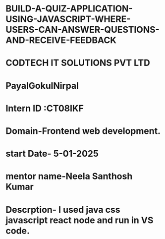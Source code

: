 # BUILD-A-QUIZ-APPLICATION-USING-JAVASCRIPT-WHERE-USERS-CAN-ANSWER-QUESTIONS-AND-RECEIVE-FEEDBACK

# CODTECH IT SOLUTIONS PVT LTD

# PayalGokulNirpal

# Intern ID :CT08IKF

# Domain-Frontend web development.

# start Date- 5-01-2025

# mentor name-Neela Santhosh Kumar

# Descrption- I used java css javascript react node and run in VS code.
